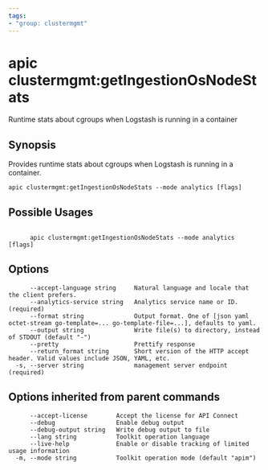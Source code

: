 ```yaml
---
tags:
- "group: clustermgmt"
---
```

# apic clustermgmt:getIngestionOsNodeStats

Runtime stats about cgroups when Logstash is running in a container

## Synopsis

Provides runtime stats about cgroups when Logstash is running in a container.

```
apic clustermgmt:getIngestionOsNodeStats --mode analytics [flags]
```

## Possible Usages

```

      apic clustermgmt:getIngestionOsNodeStats --mode analytics [flags]

```

## Options

```
      --accept-language string     Natural language and locale that the client prefers.
      --analytics-service string   Analytics service name or ID. (required)
      --format string              Output format. One of [json yaml octet-stream go-template=... go-template-file=...], defaults to yaml.
      --output string              Write file(s) to directory, instead of STDOUT (default "-")
      --pretty                     Prettify response
      --return_format string       Short version of the HTTP accept header. Valid values include JSON, YAML, etc.
  -s, --server string              management server endpoint (required)
```

## Options inherited from parent commands

```
      --accept-license        Accept the license for API Connect
      --debug                 Enable debug output
      --debug-output string   Write debug output to file
      --lang string           Toolkit operation language
      --live-help             Enable or disable tracking of limited usage information
  -m, --mode string           Toolkit operation mode (default "apim")
```
